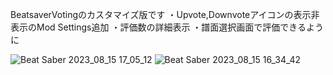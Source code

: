 BeatsaverVotingのカスタマイズ版です
・Upvote,Downvoteアイコンの表示非表示のMod Settings追加
・評価数の詳細表示
・譜面選択画面で評価できるように

![Beat Saber 2023_08_15 17_05_12](https://github.com/scifiHerb/BeatSaverVoting/assets/109839172/9256e88a-f1fb-4b9e-a977-964c232af623)
![Beat Saber 2023_08_15 16_34_42](https://github.com/scifiHerb/BeatSaverVoting/assets/109839172/91f56615-2a81-4b35-8606-b730f0f0c725)
